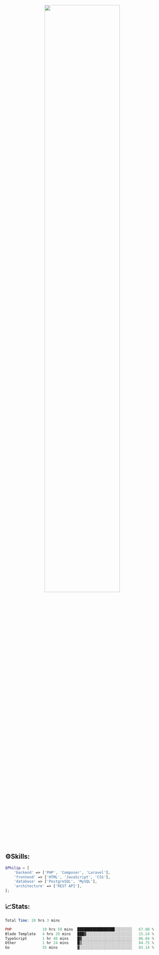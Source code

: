 <div align="center">
<img src="https://readme-typing-svg.demolab.com?font=Inconsolata&weight=500&size=50&duration=4000&pause=300&color=A7A459&center=true&vCenter=true&multiline=true&repeat=false&random=false&width=1300&height=140&lines=Hello,+Привет;I'm+Philip+a+beginner+backend+developer+in+php" width="70%" />
</div>

## ⚙️Skills:
```php
$Philip = [
    'backend' => ['PHP', 'Composer', 'Laravel'],
    'frontend' => ['HTML', 'JavaScript', 'CSS'],
    'database' => ['PostgreSQL', 'MySQL'],
    'architecture' => ['REST API'],
];
```
## 📈Stats:
<!--START_SECTION:waka-->

```PHP
Total Time: 28 hrs 3 mins

PHP              19 hrs 58 mins  █████████████████░░░░░░░░   67.80 %
Blade Template   4 hrs 29 mins   ███▓░░░░░░░░░░░░░░░░░░░░░   15.24 %
TypeScript       1 hr 46 mins    █▓░░░░░░░░░░░░░░░░░░░░░░░   06.04 %
Other            1 hr 24 mins    █▒░░░░░░░░░░░░░░░░░░░░░░░   04.75 %
Go               55 mins         ▓░░░░░░░░░░░░░░░░░░░░░░░░   03.14 %
```

<!--END_SECTION:waka-->

